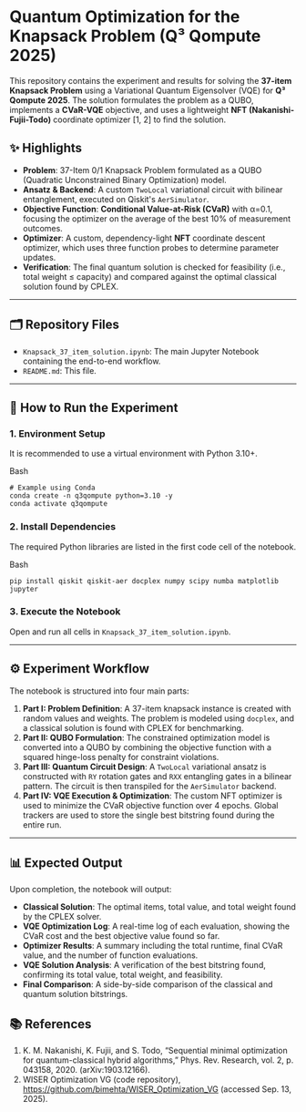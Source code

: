 # Quantum Optimization for the Knapsack Problem (Q³ Qompute 2025) 



This repository contains the experiment and results for solving the **37-item Knapsack Problem** using a Variational Quantum Eigensolver (VQE) for **Q³ Qompute 2025**. The solution formulates the problem as a QUBO, implements a **CVaR-VQE** objective, and uses a lightweight **NFT (Nakanishi-Fujii-Todo)** coordinate optimizer [1, 2] to find the solution.



## ✨ Highlights



- **Problem**: 37-Item 0/1 Knapsack Problem formulated as a QUBO (Quadratic Unconstrained Binary Optimization) model.
- **Ansatz & Backend**: A custom `TwoLocal` variational circuit with bilinear entanglement, executed on Qiskit's `AerSimulator`.
- **Objective Function**: **Conditional Value-at-Risk (CVaR)** with α=0.1, focusing the optimizer on the average of the best 10% of measurement outcomes.
- **Optimizer**: A custom, dependency-light **NFT** coordinate descent optimizer, which uses three function probes to determine parameter updates.
- **Verification**: The final quantum solution is checked for feasibility (i.e., total weight ≤ capacity) and compared against the optimal classical solution found by CPLEX.

------



## 🗂️ Repository Files



- `Knapsack_37_item_solution.ipynb`: The main Jupyter Notebook containing the end-to-end workflow.
- `README.md`: This file.

------



## 🚀 How to Run the Experiment





### 1. Environment Setup



It is recommended to use a virtual environment with Python 3.10+.

Bash

```
# Example using Conda
conda create -n q3qompute python=3.10 -y
conda activate q3qompute
```



### 2. Install Dependencies



The required Python libraries are listed in the first code cell of the notebook.

Bash

```
pip install qiskit qiskit-aer docplex numpy scipy numba matplotlib jupyter
```



### 3. Execute the Notebook



Open and run all cells in `Knapsack_37_item_solution.ipynb`.

------



## ⚙️ Experiment Workflow



The notebook is structured into four main parts:

1. **Part I: Problem Definition**: A 37-item knapsack instance is created with random values and weights. The problem is modeled using `docplex`, and a classical solution is found with CPLEX for benchmarking.
2. **Part II: QUBO Formulation**: The constrained optimization model is converted into a QUBO by combining the objective function with a squared hinge-loss penalty for constraint violations.
3. **Part III: Quantum Circuit Design**: A `TwoLocal` variational ansatz is constructed with `RY` rotation gates and `RXX` entangling gates in a bilinear pattern. The circuit is then transpiled for the `AerSimulator` backend.
4. **Part IV: VQE Execution & Optimization**: The custom NFT optimizer is used to minimize the CVaR objective function over 4 epochs. Global trackers are used to store the single best bitstring found during the entire run.

------



## 📊 Expected Output



Upon completion, the notebook will output:

- **Classical Solution**: The optimal items, total value, and total weight found by the CPLEX solver.
- **VQE Optimization Log**: A real-time log of each evaluation, showing the CVaR cost and the best objective value found so far.
- **Optimizer Results**: A summary including the total runtime, final CVaR value, and the number of function evaluations.
- **VQE Solution Analysis**: A verification of the best bitstring found, confirming its total value, total weight, and feasibility.
- **Final Comparison**: A side-by-side comparison of the classical and quantum solution bitstrings.



## 📚 References



1. K. M. Nakanishi, K. Fujii, and S. Todo, “Sequential minimal optimization for quantum-classical hybrid algorithms,” Phys. Rev. Research, vol. 2, p. 043158, 2020. (arXiv:1903.12166).
2. WISER Optimization VG (code repository), https://github.com/bimehta/WISER_Optimization_VG (accessed Sep. 13, 2025).